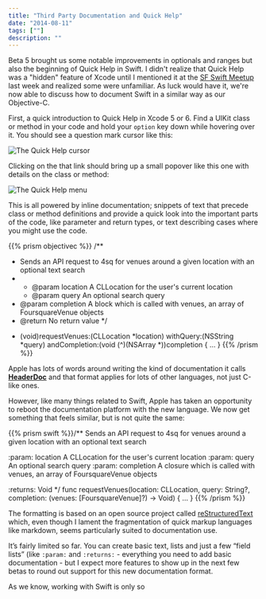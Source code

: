 ```yaml
---
title: "Third Party Documentation and Quick Help"
date: "2014-08-11"
tags: [""]
description: ""
---
```

Beta 5 brought us some notable improvements in optionals and ranges but also the beginning of Quick Help in Swift. I didn't realize that Quick Help was a "hidden" feature of Xcode until I mentioned it at the [SF Swift Meetup](www.meetup.com/San-Francisco-SWIFT-developers/) last week and realized some were unfamiliar. As luck would have it, we're now able to discuss how to document Swift in a similar way as our Objective-C.

First, a quick introduction to Quick Help in Xcode 5 or 6. Find a UIKit class or method in your code and hold your `option` key down while hovering over it. You should see a question mark cursor like this:

![The Quick Help cursor](/images/quickhelp-cursor.jpg)

Clicking on the that link should bring up a small popover like this one with details on the class or method:

![The Quick Help menu](/images/quickhelp-menu.jpg)

This is all powered by inline documentation; snippets of text that precede class or method definitions and provide a quick look into the important parts of the code, like parameter and return types, or text describing cases where you might use the code.

{{% prism objectivec %}}
/**
  * Sends an API request to 4sq for venues around a given location with an optional text search
*
  * @param location A CLLocation for the user's current location
  * @param query An optional search query
 * @param completion A block which is called with venues, an array of FoursquareVenue objects
* @return No return value
 */
- (void)requestVenues:(CLLocation *location) withQuery:(NSString *query) andCompletion:(void (^)(NSArray *))completion { … }
{{% /prism %}}

Apple has lots of words around writing the kind of documentation it calls [**HeaderDoc**](https://developer.apple.com/library/mac/documentation/DeveloperTools/Conceptual/HeaderDoc/intro/intro.html) and that format applies for lots of other languages, not just C-like ones.

However, like many things related to Swift, Apple has taken an opportunity to reboot the documentation platform with the new language. We now get something that feels similar, but is not quite the same:

{{% prism swift %}}/**
Sends an API request to 4sq for venues around a given location with an optional text search

:param: location    A CLLocation for the user's current location
:param: query       An optional search query
:param: completion A closure which is called with venues, an array of FoursquareVenue objects

:returns: Void
*/
func requestVenues(location: CLLocation, query: String?, completion: (venues: [FoursquareVenue]?) -> Void) { … }
{{% /prism %}}

The formatting is based on an open source project called [reStructuredText](http://docutils.sourceforge.net/docs/user/rst/quickref.html) which, even though I lament the fragmentation of quick markup languages like markdown, seems particularly suited to documentation use.

It’s fairly limited so far. You can create basic text, lists and just a few “field lists” (like `:param:` and `:returns:` - everything you need to add basic documentation -  but I expect more features to show up in the next few betas to round out support for this new documentation format.

As we know, working with Swift is only so 